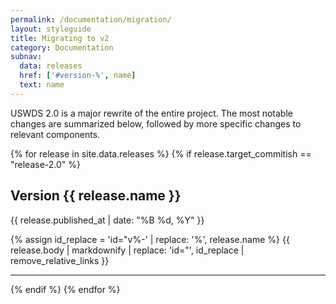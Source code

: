 ```yaml
---
permalink: /documentation/migration/
layout: styleguide
title: Migrating to v2
category: Documentation
subnav:
  data: releases
  href: ['#version-%', name]
  text: name
---
```

<p class="site-text-intro">USWDS 2.0 is a major rewrite of the entire project. The most notable changes are summarized below, followed by more specific changes to relevant components.</p>

{% for release in site.data.releases %}
{% if release.target_commitish == "release-2.0" %}

## Version {{ release.name }}

<p class="site-subheading">{{ release.published_at | date: "%B %d, %Y" }}</p>

{% assign id_replace = 'id="v%-' | replace: '%', release.name %}
{{ release.body | markdownify | replace: 'id="', id_replace | remove_relative_links }}

<hr>
{% endif %}
{% endfor %}